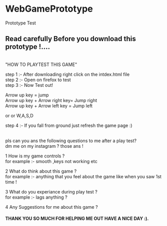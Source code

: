 # WebGamePrototype
Prototype Test  


<h2>Read carefully Before you download this prototype !....</h2><br>
"HOW TO PLAYTEST THIS GAME"<br>

step 1 :- After downloading right click on the intdex.html file<br>
step 2 :- Open on firefox to test<br>
step 3 :- Now Test out!<br>

Arrow up key = jump<br>
Arrow up key + Arrow right key= Jump right<br> 
Arrow up key + Arrow left key = Jump left<br>

or or W,A,S,D<br>

step 4 :- If you fall from ground just refresh the game page :)<br><br>


pls can you ans the following questions to me after a play test?<br>
dm me on my instagram ? those ans !<br>

1 How is my game controls ? <br>
for example :- smooth ,keys not working etc<br>

2 What do think about this game ? <br>
for example :- anything that you feel about the game like when you saw 1st time !<br>

3 What do you experiance during play test ?<br>
for example :- lags anything ? <br>

4 Any Suggestions for me about this game ?<br>

<h4>THANK YOU SO MUCH FOR HELPING ME OUT HAVE A NICE DAY :).</h4>


